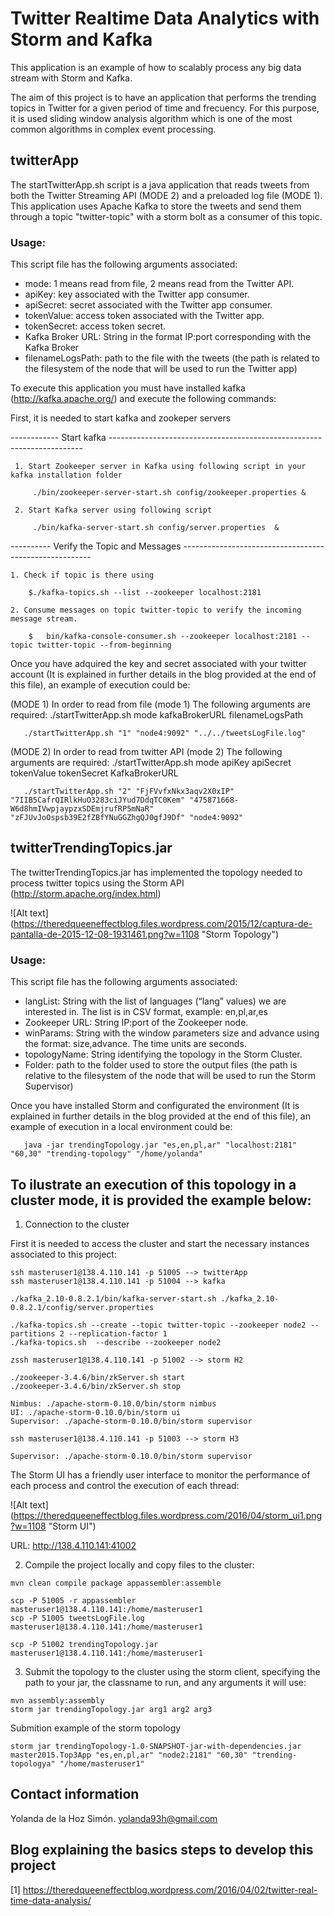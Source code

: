 # Twitter Realtime Data Analytics with Storm and Kafka
   
This application is an example of how to scalably process any big data stream with Storm and Kafka. 

The aim of this project is to have an application that performs the trending topics in Twitter for a given period of time and frecuency. For this purpose, it is used sliding window analysis algorithm which is one of the most common algorithms in complex event processing.

## twitterApp

The startTwitterApp.sh script is a java application that reads tweets from both the Twitter Streaming API (MODE 2) and a preloaded log file (MODE 1). This application uses Apache Kafka to store the tweets and send them through a topic "twitter-topic" with a storm bolt as a consumer of this topic. 

### Usage:

This script file has the following arguments associated:

 * mode: 1 means read from file, 2 means read from the Twitter API.
 * apiKey: key associated with the Twitter app consumer.
 * apiSecret: secret associated with the Twitter app consumer.
 * tokenValue: access token associated with the Twitter app.
 * tokenSecret: access token secret.
 * Kafka Broker URL: String in the format IP:port corresponding with the Kafka Broker
 * filenameLogsPath: path to the file with the tweets (the path is related to the filesystem of the node that will be used to run the Twitter app)
  

To execute this application you must have installed kafka (http://kafka.apache.org/) and execute the following commands:

First, it is needed to start kafka and zookeper servers 

------------ Start kafka -----------------------------------------------------------------------
	
     1. Start Zookeeper server in Kafka using following script in your kafka installation folder  

```
     ./bin/zookeeper-server-start.sh config/zookeeper.properties &
```
     2. Start Kafka server using following script 

```
     ./bin/kafka-server-start.sh config/server.properties  &	
```
----------  Verify the Topic and Messages -------------------------------------------------------

    1. Check if topic is there using 

```
    $./kafka-topics.sh --list --zookeeper localhost:2181
```
    2. Consume messages on topic twitter-topic to verify the incoming message stream.

```
    $	bin/kafka-console-consumer.sh --zookeeper localhost:2181 --topic twitter-topic --from-beginning
```
Once you have adquired the key and secret associated with your twitter account (It is explained in further details in the blog provided at the end of this file), an example of execution could be:

(MODE 1) In order to read from file (mode 1) The following arguments are required: 
          ./startTwitterApp.sh mode kafkaBrokerURL  filenameLogsPath

```
   ./startTwitterApp.sh "1" "node4:9092" "../../tweetsLogFile.log" 
```
(MODE 2) In order to read from twitter API (mode 2) The following arguments are required:
          ./startTwitterApp.sh mode apiKey apiSecret tokenValue tokenSecret KafkaBrokerURL

```
   ./startTwitterApp.sh "2" "FjFVvfxNkx3aqv2X0xIP" "7IIB5CafrQIRlkHuO3283ciJYud7DdqTC0Kem" "475871668-W6d8hmIVwpjaypzxSDEmjrufRP5mNaR" "zFJUvJoOspsb39E2fZBfYNuGGZhgQJ0gfJ9Df" "node4:9092" 
```   


## twitterTrendingTopics.jar

The twitterTrendingTopics.jar has implemented the topology needed to process twitter topics using the Storm API (http://storm.apache.org/index.html)

![Alt text] (https://theredqueeneffectblog.files.wordpress.com/2015/12/captura-de-pantalla-de-2015-12-08-1931461.png?w=1108 "Storm Topology")

### Usage: 

This script file has the following arguments associated:

 * langList: String with the list of languages (“lang” values) we are interested in. The list is in CSV format, example: en,pl,ar,es
 * Zookeeper URL: String IP:port of the Zookeeper node.
 * winParams: String with the window parameters size and advance using the format: size,advance. The time units are seconds.
 * topologyName: String identifying the topology in the Storm Cluster.
 * Folder: path to the folder used to store the output files (the path is relative to the filesystem of the node that will be used to run the Storm Supervisor)


Once you have installed Storm and configurated the environment (It is explained in further details in the blog provided at the end of this file), an example of execution  in a local environment could be:

```
   java -jar trendingTopology.jar "es,en,pl,ar" "localhost:2181" "60,30" "trending-topology" "/home/yolanda"
```


## To ilustrate an execution of this topology in a cluster mode, it is provided the example below:

1) Connection to the cluster 

First it is needed to access the cluster and start the necessary instances associated to this project:


```
ssh masteruser1@138.4.110.141 -p 51005 --> twitterApp
ssh masteruser1@138.4.110.141 -p 51004 --> kafka

./kafka_2.10-0.8.2.1/bin/kafka-server-start.sh ./kafka_2.10-0.8.2.1/config/server.properties

./kafka-topics.sh --create --topic twitter-topic --zookeeper node2 --partitions 2 --replication-factor 1
./kafka-topics.sh  --describe --zookeeper node2  

zssh masteruser1@138.4.110.141 -p 51002 --> storm H2	

./zookeeper-3.4.6/bin/zkServer.sh start
./zookeeper-3.4.6/bin/zkServer.sh stop

Nimbus: ./apache-storm-0.10.0/bin/storm nimbus
UI: ./apache-storm-0.10.0/bin/storm ui
Supervisor: ./apache-storm-0.10.0/bin/storm supervisor

ssh masteruser1@138.4.110.141 -p 51003 --> storm H3

Supervisor: ./apache-storm-0.10.0/bin/storm supervisor

```
The Storm UI has a friendly user interface to monitor the performance of each process and control the execution of each thread:

![Alt text] (https://theredqueeneffectblog.files.wordpress.com/2016/04/storm_ui1.png?w=1108 "Storm UI")

URL: http://138.4.110.141:41002

2) Compile the project locally and copy files to the cluster:

```
mvn clean compile package appassembler:assemble

scp -P 51005 -r appassembler masteruser1@138.4.110.141:/home/masteruser1
scp -P 51005 tweetsLogFile.log masteruser1@138.4.110.141:/home/masteruser1

scp -P 51002 trendingTopology.jar masteruser1@138.4.110.141:/home/masteruser1
```

3) Submit the topology to the cluster using the storm client, specifying the path to your jar, the classname to run, and any arguments it will use:

```
mvn assembly:assembly 
storm jar trendingTopology.jar arg1 arg2 arg3
```

Submition example of the storm topology

```
storm jar trendingTopology-1.0-SNAPSHOT-jar-with-dependencies.jar master2015.Top3App "es,en,pl,ar" "node2:2181" "60,30" "trending-topologya" "/home/masteruser1"
```
## Contact information

Yolanda de la Hoz Simón. yolanda93h@gmail.com

## Blog explaining the basics steps to develop this project

[1] https://theredqueeneffectblog.wordpress.com/2016/04/02/twitter-real-time-data-analysis/
